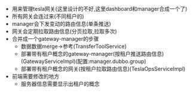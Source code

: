 + 用来管理tesla网关(这里设计的不好,这里dashboard和manager合成一个了)
+ 所有网关会连过来(不同租户的)
+ manager会下发变动的路由信息(单条推送)
+ 网关会定期拉取路由信息(分页拉取,拉取多次)
+ 合并成一个gateway-manager的步骤
  + 数据数据merge->参考(TransferToolService)
  + 部署带有租户概念的gateway-manager(按租户推送路由信息)(GatewayServiceImpl)(配置:manager.dubbo.group)
  + 部署带有租户概念的网关(按租户拉取路由信息)(TeslaOpsServiceImpl)
+ 前端需要修改的地方
  + 服务器信息需要显示出租户的概念